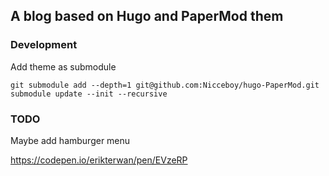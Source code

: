 ## A blog based on Hugo and PaperMod them

### Development

Add theme as submodule

```cosole
git submodule add --depth=1 git@github.com:Nicceboy/hugo-PaperMod.git
submodule update --init --recursive
```

### TODO

Maybe add hamburger menu 

https://codepen.io/erikterwan/pen/EVzeRP
